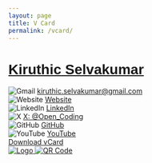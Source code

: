 ```yaml
---
layout: page 
title: V Card
permalink: /vcard/
---
```


<title>Open Coding Society</title>
<script src="https://cdn.tailwindcss.com"></script>
<link href="https://fonts.googleapis.com/css2?family=Tektur:wght@600&display=swap" rel="stylesheet">
<style>
.font-tektur {
    font-family: 'Tektur', sans-serif;
}
body::before {
    content: "";
    position: fixed;
    top: 0; left: 0;
    width: 100%; height: 100%;
    background-image: url('https://www.transparenttextures.com/patterns/cubes.png');
    opacity: 0.04;
    z-index: -1;
    animation: float 60s linear infinite;
}
@keyframes float {
    from { background-position: 0 0; }
    to { background-position: 1000px 1000px; }
}
</style>

<body class="bg-[#E0F7F7] text-gray-800 relative z-10">
  <div class="min-h-screen flex items-center justify-center px-6 py-10">
    <div class="w-full max-w-7xl grid grid-cols-1 lg:grid-cols-2 gap-6">
      <!-- Contact Card -->
      <div class="bg-white rounded-xl shadow-2xl p-6 space-y-6 border-2 border-[#E06666]">
        <h1 class="text-3xl font-extrabold text-[#E06666] text-center font-tektur">
          <a href="https://open-coding-society.github.io/pages/" class="hover:underline">
            Kiruthic Selvakumar
          </a>
        </h1>
        <div class="grid grid-cols-1 sm:grid-cols-2 gap-4 text-base">
          <div class="flex items-center space-x-2">
            <img src="https://img.icons8.com/fluency/48/gmail-new.png" alt="Gmail" class="w-5 h-5" />
            <a href="mailto:kiruthic.selvakumar@gmail.com" class="text-[#1C6B6A] hover:underline">kiruthic.selvakumar@gmail.com</a>
          </div>
          <div class="flex items-center space-x-2">
            <img src="https://img.icons8.com/fluency/48/domain.png" alt="Website" class="w-5 h-5" />
            <a href="https://open-coding-society.github.io/pages/" target="_blank" class="text-[#1C6B6A] hover:underline">Website</a>
          </div>
          <div class="flex items-center space-x-2">
            <img src="https://img.icons8.com/fluency/48/linkedin.png" alt="LinkedIn" class="w-5 h-5" />
            <a href="https://www.linkedin.com/in/kiruthic-selvakumar-236526367/" target="_blank" class="text-[#1C6B6A] hover:underline">LinkedIn</a>
          </div>
          <div class="flex items-center space-x-2">
            <img src="https://img.icons8.com/fluency/48/twitter.png" alt="X" class="w-5 h-5" />
            <a href="https://x.com/Open_Coding" target="_blank" class="text-[#1C6B6A] hover:underline">X: @Open_Coding</a>
          </div>
          <div class="flex items-center space-x-2">
            <img src="https://img.icons8.com/fluency/48/github.png" alt="GitHub" class="w-5 h-5" />
            <a href="https://github.com/open-coding-society" target="_blank" class="text-[#1C6B6A] hover:underline">GitHub</a>
          </div>
          <div class="flex items-center space-x-2">
            <img src="https://img.icons8.com/fluency/48/youtube-play.png" alt="YouTube" class="w-5 h-5" />
            <a href="https://www.youtube.com/@OpenCodingSociety" target="_blank" class="text-[#1C6B6A] hover:underline">YouTube</a>
          </div>
        </div>
        <div>
          <a href="OpenCodingSociety.vcf" download
             class="block w-full px-5 py-2 text-center bg-[#E06666] text-white font-semibold rounded-md hover:bg-[#D05353] hover:scale-105 transition-all duration-300">
            Download vCard
          </a>
        </div>
      </div>
      <!-- Logo Card -->
      <div class="bg-white rounded-xl shadow-2xl p-6 flex flex-col items-center space-y-6 border-2 border-[#E06666]">
        <a href="https://open-coding-society.github.io/pages/">
          <img src="{{site.baseurl}}/images/initialslogo.png" alt="Logo"
               class="w-40 border border-[#E06666] rounded-md hover:scale-105 transition-transform duration-300" />
        </a>
        <a href="https://open-coding-society.github.io/pages/">
          <img src="{{site.baseurl}}/images/kiruthic-qr.png" alt="QR Code"
               class="w-28 border border-[#E06666] rounded-md hover:scale-105 transition-transform duration-300" />
        </a>
      </div>
    </div>
  </div>
</body>
